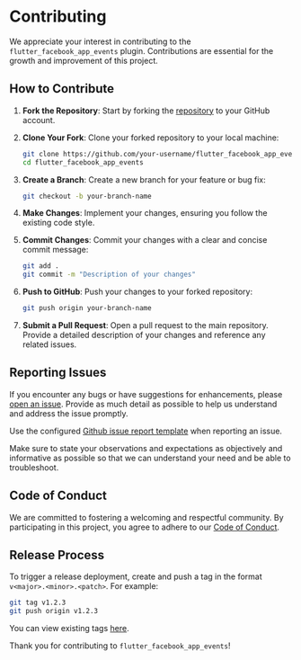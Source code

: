# Contributing 

We appreciate your interest in contributing to the `flutter_facebook_app_events` plugin. Contributions are essential for the growth and improvement of this project.

## How to Contribute

1. **Fork the Repository**: Start by forking the [repository](https://github.com/oddbit/flutter_facebook_app_events) to your GitHub account.

2. **Clone Your Fork**: Clone your forked repository to your local machine:
   ```bash
   git clone https://github.com/your-username/flutter_facebook_app_events.git
   cd flutter_facebook_app_events
   ```

3. **Create a Branch**: Create a new branch for your feature or bug fix:
   ```bash
   git checkout -b your-branch-name
   ```

4. **Make Changes**: Implement your changes, ensuring you follow the existing code style.

5. **Commit Changes**: Commit your changes with a clear and concise commit message:
   ```bash
   git add .
   git commit -m "Description of your changes"
   ```

6. **Push to GitHub**: Push your changes to your forked repository:
   ```bash
   git push origin your-branch-name
   ```

7. **Submit a Pull Request**: Open a pull request to the main repository. Provide a detailed description of your changes and reference any related issues.

## Reporting Issues
If you encounter any bugs or have suggestions for enhancements, please [open an issue](https://github.com/oddbit/flutter_facebook_app_events/issues). Provide as much detail as possible to help us understand and address the issue promptly.

Use the configured [Github issue report template](https://github.com/oddbit/flutter_facebook_app_events/issues/new?assignees=&labels=&template=bug_report.md&title=) when reporting an issue. 

Make sure to state your observations and expectations as objectively and informative as possible so that we can understand your need and be able to troubleshoot.


## Code of Conduct

We are committed to fostering a welcoming and respectful community. By participating in this project, you agree to adhere to our [Code of Conduct](CODE_OF_CONDUCT.md).

## Release Process

To trigger a release deployment, create and push a tag in the format `v<major>.<minor>.<patch>`. For example:
```bash
git tag v1.2.3
git push origin v1.2.3
```
You can view existing tags [here](https://github.com/oddbit/flutter_facebook_app_events/tags).

Thank you for contributing to `flutter_facebook_app_events`!

